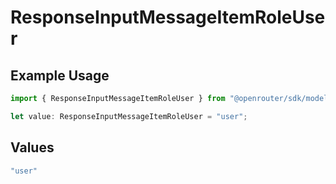 # ResponseInputMessageItemRoleUser

## Example Usage

```typescript
import { ResponseInputMessageItemRoleUser } from "@openrouter/sdk/models";

let value: ResponseInputMessageItemRoleUser = "user";
```

## Values

```typescript
"user"
```